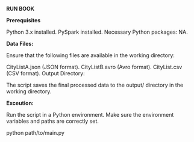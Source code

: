 **RUN BOOK**

**Prerequisites**

Python 3.x installed.
PySpark installed. 
Necessary Python packages: NA.

**Data Files:**

Ensure that the following files are available in the working directory:

CityListA.json (JSON format).
CityListB.avro (Avro format).
CityList.csv (CSV format).
Output Directory:

The script saves the final processed data to the output/ directory in the working directory.

**Exceution:**

Run the script in a Python environment. Make sure the environment variables and paths are correctly set.

python path/to/main.py

